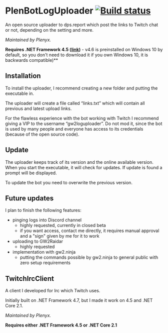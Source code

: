 # PlenBotLogUploader [![Build status](https://ci.appveyor.com/api/projects/status/qdx2bmsj54yg0c0y?svg=true)](https://ci.appveyor.com/project/Plenyx/plenbotloguploader)
An open source uploader to dps.report which post the links to Twitch chat or not, depending on the setting and more.

*Maintained by Plenyx.*

**Requires .NET Framework 4.5 ([link](https://www.microsoft.com/en-us/download/details.aspx?id=30653))** - v4.6 is preinstalled on Windows 10 by default, so you don't need to download it if you own Windows 10, it is backwards compatible)**

## Installation
To install the uploader, I recommend creating a new folder and putting the executable in.

The uploader will create a file called “links.txt” which will contain all previous and latest upload links.

For the flawless experience with the bot working with Twitch I recommend giving a VIP to the username “gw2loguploader”. Do not mod it, since the bot is used by many people and everyone has access to its credentials (because of the open source code).

## Update
The uploader keeps track of its version and the online available version. When you start the executable, it will check for updates. If update is found a prompt will be displayed.

To update the bot you need to overwrite the previous version.

## Future updates
I plan to finish the following features:
* pinging logs into Discord channel
  * highly requested, currently in closed beta
  * if you want access, contact me directly, it requires manual approval and a "sign" given by me for it to work
* uploading to GW2Raidar
  * highly requested
* implementation with gw2.ninja
  * putting the commands possible by gw2.ninja to general public with zero setup requirements

## TwitchIrcClient
A client I developed for Irc which Twitch uses.

Initially built on .NET Framework 4.7, but I made it work on 4.5 and .NET Core 2.1.

*Maintained by Plenyx.*

**Requires either .NET Framework 4.5 or .NET Core 2.1**
